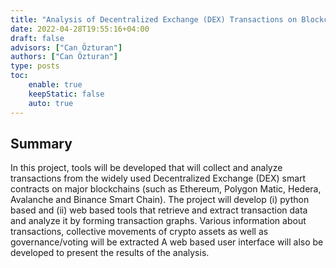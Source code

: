 ```yaml
---
title: "Analysis of Decentralized Exchange (DEX) Transactions on Blockchains"
date: 2022-04-28T19:55:16+04:00
draft: false
advisors: ["Can Özturan"]
authors: ["Can Özturan"]
type: posts
toc:
    enable: true
    keepStatic: false
    auto: true
---
```

## Summary
In this project, tools will be developed that will collect and analyze transactions from the  widely used  Decentralized Exchange (DEX)  smart contracts on major blockchains (such as Ethereum, Polygon Matic, Hedera, Avalanche and Binance Smart Chain).  The project will develop (i) python based and (ii) web based tools that retrieve and extract transaction data  and analyze it by forming transaction graphs. Various information about transactions, collective movements of crypto assets as well as governance/voting  will be extracted  A web based user interface will also be developed to present the results of the analysis. 